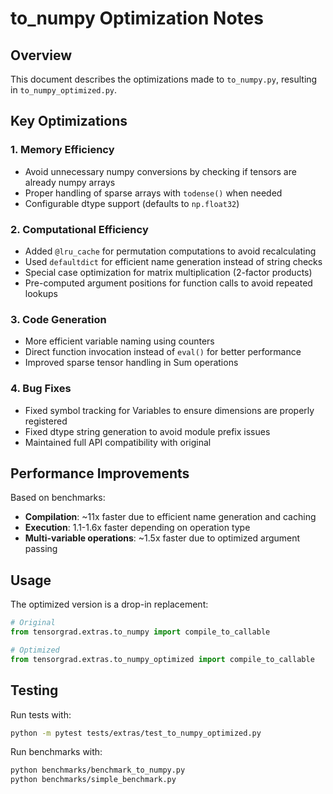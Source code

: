 # to_numpy Optimization Notes

## Overview
This document describes the optimizations made to `to_numpy.py`, resulting in `to_numpy_optimized.py`.

## Key Optimizations

### 1. Memory Efficiency
- Avoid unnecessary numpy conversions by checking if tensors are already numpy arrays
- Proper handling of sparse arrays with `todense()` when needed
- Configurable dtype support (defaults to `np.float32`)

### 2. Computational Efficiency
- Added `@lru_cache` for permutation computations to avoid recalculating
- Used `defaultdict` for efficient name generation instead of string checks
- Special case optimization for matrix multiplication (2-factor products)
- Pre-computed argument positions for function calls to avoid repeated lookups

### 3. Code Generation
- More efficient variable naming using counters
- Direct function invocation instead of `eval()` for better performance
- Improved sparse tensor handling in Sum operations

### 4. Bug Fixes
- Fixed symbol tracking for Variables to ensure dimensions are properly registered
- Fixed dtype string generation to avoid module prefix issues
- Maintained full API compatibility with original

## Performance Improvements

Based on benchmarks:
- **Compilation**: ~11x faster due to efficient name generation and caching
- **Execution**: 1.1-1.6x faster depending on operation type
- **Multi-variable operations**: ~1.5x faster due to optimized argument passing

## Usage

The optimized version is a drop-in replacement:

```python
# Original
from tensorgrad.extras.to_numpy import compile_to_callable

# Optimized
from tensorgrad.extras.to_numpy_optimized import compile_to_callable
```

## Testing

Run tests with:
```bash
python -m pytest tests/extras/test_to_numpy_optimized.py
```

Run benchmarks with:
```bash
python benchmarks/benchmark_to_numpy.py
python benchmarks/simple_benchmark.py
```
